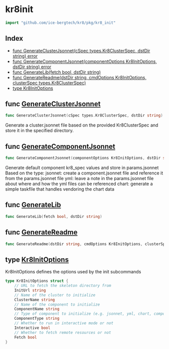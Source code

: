 # kr8init

```go
import "github.com/ice-bergtech/kr8/pkg/kr8_init"
```

## Index

- [func GenerateClusterJsonnet\(cSpec types.Kr8ClusterSpec, dstDir string\) error](<#GenerateClusterJsonnet>)
- [func GenerateComponentJsonnet\(componentOptions Kr8InitOptions, dstDir string\) error](<#GenerateComponentJsonnet>)
- [func GenerateLib\(fetch bool, dstDir string\)](<#GenerateLib>)
- [func GenerateReadme\(dstDir string, cmdOptions Kr8InitOptions, clusterSpec types.Kr8ClusterSpec\)](<#GenerateReadme>)
- [type Kr8InitOptions](<#Kr8InitOptions>)


<a name="GenerateClusterJsonnet"></a>
## func [GenerateClusterJsonnet](<https://github.com/ice-bergtech/kr8/blob/main/pkg/kr8_init/init.go#L28>)

```go
func GenerateClusterJsonnet(cSpec types.Kr8ClusterSpec, dstDir string) error
```

Generate a cluster.jsonnet file based on the provided Kr8ClusterSpec and store it in the specified directory.

<a name="GenerateComponentJsonnet"></a>
## func [GenerateComponentJsonnet](<https://github.com/ice-bergtech/kr8/blob/main/pkg/kr8_init/init.go#L44>)

```go
func GenerateComponentJsonnet(componentOptions Kr8InitOptions, dstDir string) error
```

Generate default component kr8\_spec values and store in params.jsonnet Based on the type: jsonnet: create a component.jsonnet file and reference it from the params.jsonnet file yml: leave a note in the params.jsonnet file about where and how the yml files can be referenced chart: generate a simple taskfile that handles vendoring the chart data

<a name="GenerateLib"></a>
## func [GenerateLib](<https://github.com/ice-bergtech/kr8/blob/main/pkg/kr8_init/init.go#L76>)

```go
func GenerateLib(fetch bool, dstDir string)
```



<a name="GenerateReadme"></a>
## func [GenerateReadme](<https://github.com/ice-bergtech/kr8/blob/main/pkg/kr8_init/init.go#L81>)

```go
func GenerateReadme(dstDir string, cmdOptions Kr8InitOptions, clusterSpec types.Kr8ClusterSpec)
```



<a name="Kr8InitOptions"></a>
## type [Kr8InitOptions](<https://github.com/ice-bergtech/kr8/blob/main/pkg/kr8_init/init.go#L12-L25>)

Kr8InitOptions defines the options used by the init subcommands

```go
type Kr8InitOptions struct {
    // URL to fetch the skeleton directory from
    InitUrl string
    // Name of the cluster to initialize
    ClusterName string
    // Name of the component to initialize
    ComponentName string
    // Type of component to initialize (e.g. jsonnet, yml, chart, compose)
    ComponentType string
    // Whether to run in interactive mode or not
    Interactive bool
    // Whether to fetch remote resources or not
    Fetch bool
}
```